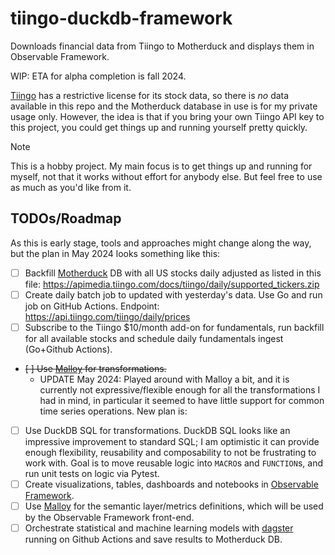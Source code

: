 # tiingo-duckdb-framework

Downloads financial data from Tiingo to Motherduck and displays them in Observable Framework.

WIP: ETA for alpha completion is fall 2024.

[Tiingo](https://www.tiingo.com/about/pricing) has a restrictive license for its stock data, so there is _no_ data available in this repo
and the Motherduck database in use is for my private usage only. However, the idea is that if you bring your own Tiingo API key to this project,
you could get things up and running yourself pretty quickly. 

> [!NOTE]
> This is a hobby project. My main focus is to get things up and running for myself, not that it works without effort for anybody else.
> But feel free to use as much as you'd like from it.

## TODOs/Roadmap

As this is early stage, tools and approaches might change along the way, but the plan in May 2024 looks something like this:

- [ ] Backfill [Motherduck](https://motherduck.com/) DB with all US stocks daily adjusted as listed in this file: https://apimedia.tiingo.com/docs/tiingo/daily/supported_tickers.zip
- [ ] Create daily batch job to updated with yesterday's data. Use Go and run job on GitHub Actions. Endpoint: https://api.tiingo.com/tiingo/daily/prices
- [ ] Subscribe to the Tiingo $10/month add-on for fundamentals, run backfill for all available stocks and schedule daily fundamentals ingest (Go+Github Actions).
- ~~[ ] Use [Malloy](https://docs.malloydata.dev/documentation/) for transformations.~~
  - UPDATE May 2024: Played around with Malloy a bit, and it is currently not expressive/flexible enough for all the transformations I had in mind,
    in particular it seemed to have little support for common time series operations. New plan is:
- [ ] Use DuckDB SQL for transformations. DuckDB SQL looks like an impressive improvement to standard SQL; I am optimistic
  it can provide enough flexibility, reusability and composability to not be frustrating to work with. Goal is to move 
  reusable logic into `MACRO`s and `FUNCTION`s, and run unit tests on logic via Pytest. 
- [ ] Create visualizations, tables, dashboards and notebooks in [Observable Framework](https://observablehq.com/framework/).
- [ ] Use [Malloy](https://docs.malloydata.dev/documentation/) for the semantic layer/metrics definitions, which will be used by the Observable Framework front-end.
- [ ] Orchestrate statistical and machine learning models with [dagster](https://dagster.io/) running on Github Actions and save results to Motherduck DB.
